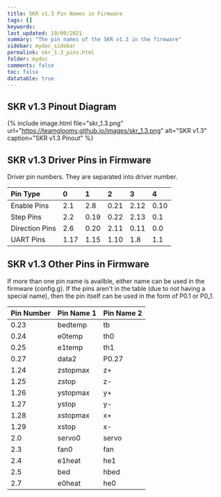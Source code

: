```yaml
---
title: SKR v1.3 Pin Names in Firmware
tags: []
keywords: 
last_updated: 19/09/2021
summary: "The pin names of the SKR v1.3 in the firmware"
sidebar: mydoc_sidebar
permalink: skr_1.3_pins.html
folder: mydoc
comments: false
toc: false
datatable: true
---
```


## SKR v1.3 Pinout Diagram

{% include image.html file="skr_1.3.png" url="https://teamgloomy.github.io/images/skr_1.3.png" alt="SKR v1.3" caption="SKR v1.3 Pinout" %}

## SKR v1.3 Driver Pins in Firmware

Driver pin numbers. They are separated into driver number.

<div class="datatable-begin"></div>

|Pin Type|0|1|2|3|4|
| :------------- |:-------------|:-------------|:-------------|:-------------|:-------------|
|Enable Pins|2.1|2.8|0.21|2.12|0.10|
|Step Pins|2.2|0.19|0.22|2.13|0.1|
|Direction Pins|2.6|0.20|2.11|0.11|0.0|
|UART Pins|1.17|1.15|1.10|1.8|1.1|

<div class="datatable-end"></div>

## SKR v1.3 Other Pins in Firmware 

If more than one pin name is availble, either name can be used in the firmware (config.g). 
If the pins aren't in the table (due to not having a special name), then the pin itself can be used in the form of P0.1 or P0_1.  

<div class="datatable-begin"></div>

|Pin Number|Pin Name 1|Pin Name 2|
| :------------- |:-------------|:-------------|
|0.23|bedtemp|tb|
|0.24|e0temp|th0|
|0.25|e1temp|th1|
|0.27|data2|P0.27|
|1.24|zstopmax|z+|
|1.25|zstop|z-|
|1.26|ystopmax|y+|
|1.27|ystop|y-|
|1.28|xstopmax|x+|
|1.29|xstop|x-|
|2.0|servo0|servo|
|2.3|fan0|fan|
|2.4|e1heat|he1|
|2.5|bed|hbed|
|2.7|e0heat|he0|

<div class="datatable-end"></div>